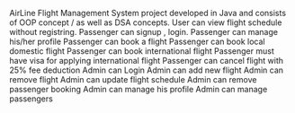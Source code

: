 AirLine Flight Management System project developed in Java  and consists of OOP concept / as well as DSA concepts. 
User can view flight schedule without registring. 
Passenger can signup , login. 
Passenger can manage his/her profile
Passenger can book a flight 
Passenger can book local domestic flight 
Passenger can book international flight 
Passenger must have visa for applying international flight 
Passenger can cancel flight with 25% fee deduction 
Admin can Login 
Admin can add new flight Admin can remove flight Admin can update flight schedule
Admin can remove passenger booking
Admin can manage his profile
Admin can manage passengers